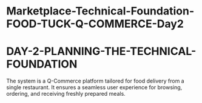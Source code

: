 # Marketplace-Technical-Foundation-FOOD-TUCK-Q-COMMERCE-Day2
# DAY-2-PLANNING-THE-TECHNICAL-FOUNDATION
The system is a Q-Commerce platform tailored for food delivery from a single restaurant. It ensures a seamless user experience for browsing, ordering, and receiving freshly prepared meals.
